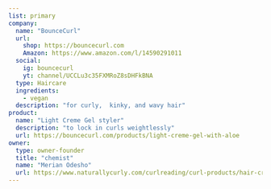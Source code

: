 ```yaml
---
list: primary
company:
  name: "BounceCurl"
  url:
    shop: https://bouncecurl.com
    Amazon: https://www.amazon.com/l/14590291011
  social:
    ig: bouncecurl
    yt: channel/UCCLu3c35FXMRoZ8sDHFkBNA
  type: Haircare
  ingredients:
    - vegan
  description: "for curly,  kinky, and wavy hair"
product:
  name: "Light Creme Gel styler"
  description: "to lock in curls weightlessly"
  url: https://bouncecurl.com/products/light-creme-gel-with-aloe
owner:
  type: owner-founder
  title: "chemist"
  name: "Merian Odesho"
  url: https://www.naturallycurly.com/curlreading/curl-products/hair-crush-of-the-week-merian-type-3b
---
```

